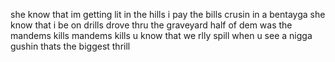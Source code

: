 she know that im getting lit in the hills i pay the bills
crusin in a bentayga she know that i be on drills
drove thru the graveyard half of dem was the mandems kills
mandems kills u know that we rlly spill
when u see a nigga gushin thats the biggest thrill
